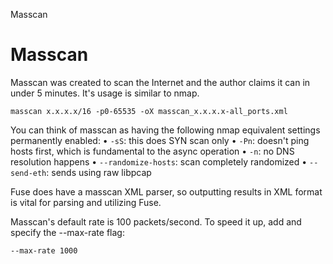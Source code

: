 Masscan

# Masscan

Masscan was created to scan the Internet and the author claims it can in under 5 minutes. It's usage is similar to nmap. 
```
masscan x.x.x.x/16 -p0-65535 -oX masscan_x.x.x.x-all_ports.xml
```
You can think of masscan as having the following nmap equivalent settings permanently enabled:
	• `-sS`: this does SYN scan only
	• `-Pn`: doesn't ping hosts first, which is fundamental to the async operation
	• `-n`: no DNS resolution happens
	• `--randomize-hosts`: scan completely randomized
	• `--send-eth`: sends using raw libpcap

Fuse does have a masscan XML parser, so outputting results in XML format is vital for parsing and utilizing Fuse. 

Masscan's default rate is 100 packets/second. To speed it up, add and specify the --max-rate flag:
```
--max-rate 1000
```